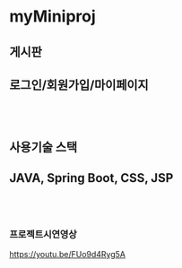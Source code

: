 # myMiniproj


## 게시판
## 로그인/회원가입/마이페이지

<br>
<br>

## 사용기술 스택
## JAVA, Spring Boot, CSS, JSP

<br>
<br>


### 프로젝트시연영상
https://youtu.be/FUo9d4Ryg5A
